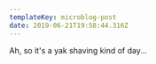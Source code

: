 ```yaml
---
templateKey: microblog-post
date: 2019-06-21T19:58:44.316Z
---
```


Ah, so it's a yak shaving kind of day...
